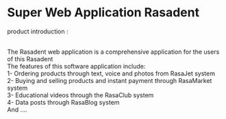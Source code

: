# Super Web Application Rasadent

<p style="font-size:'30px'">product introduction :</p> </br>
The Rasadent web application is a comprehensive application for the users of this Rasadent </br>
The features of this software application include: </br>
1- Ordering products through text, voice and photos from RasaJet system </br>
2- Buying and selling products and instant payment through RasaMarket system </br>
3- Educational videos through the RasaClub system </br>
4- Data posts through RasaBlog system </br>
And .... </br>
